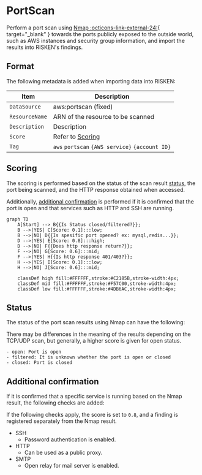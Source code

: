 # PortScan

Perform a port scan using [Nmap :octicons-link-external-24:](https://nmap.org/man/ja/index.html){ target="_blank" } towards the ports publicly exposed to the outside world, such as AWS instances and security group information, and import the results into RISKEN's findings.

## Format

The following metadata is added when importing data into RISKEN:

| Item          | Description                                      |
| ------------- | ------------------------------------------------ |
| `DataSource`  | aws:portscan (fixed)                              |
| `ResourceName`| ARN of the resource to be scanned                 |
| `Description` | Description                                       |
| `Score`       | Refer to [Scoring](/aws/portscan/#_2)             |
| `Tag`         | `aws` `portscan` `{AWS service}` `{account ID}`   |

## Scoring

The scoring is performed based on the status of the scan result [status](/aws/portscan/#_3), the port being scanned, and the HTTP response obtained when accessed.

Additionally, [additional confirmation](/aws/portscan/#_4) is performed if it is confirmed that the port is open and that services such as HTTP and SSH are running.

```mermaid
graph TD
    A[Start] --> B{{Is Status closed/filtered?}};
    B -->|YES| C[Score: 0.1]:::low;
    B -->|NO| D{{Is spesific port opened? ex: mysql,redis...}};
    D -->|YES| E[Score: 0.8]:::high;
    D -->|NO| F{{Does http response return?}};
    F -->|NO| G[Score: 0.6]:::mid;
    F -->|YES| H{{Is http response 401/403?}};
    H -->|YES| I[Score: 0.1]:::low;
    H -->|NO| J[Score: 0.6]:::mid;

    classDef high fill:#FFFFFF,stroke:#C2185B,stroke-width:4px;
    classDef mid fill:#FFFFFF,stroke:#F57C00,stroke-width:4px;
    classDef low fill:#FFFFFF,stroke:#4DB6AC,stroke-width:4px;
```


## Status

The status of the port scan results using Nmap can have the following:

There may be differences in the meaning of the results depending on the TCP/UDP scan, but generally, a higher score is given for open status.

    - open: Port is open
    - filtered: It is unknown whether the port is open or closed
    - closed: Port is closed

## Additional confirmation

If it is confirmed that a specific service is running based on the Nmap result, the following checks are added:

If the following checks apply, the score is set to `0.8`, and a finding is registered separately from the Nmap result.

- SSH
    - Password authentication is enabled.
- HTTP
    - Can be used as a public proxy.
- SMTP
    - Open relay for mail server is enabled.
